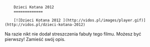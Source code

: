 
        Dzieci Kotana 2012 
        =============
        
        [![Dzieci Kotana 2012 ](http://vidos.pl/images/player.gif)](http://vidos.pl/dzieci-kotana-2012)
        
        
 Na razie nikt nie dodał streszczenia fabuły tego filmu. Możesz być pierwszy! Zamieść swój opis.
    